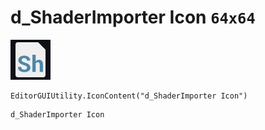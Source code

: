 # d_ShaderImporter Icon `64x64`
<img src="/img/d_ShaderImporter%20Icon.png" width=64 height=64>

``` CSharp
EditorGUIUtility.IconContent("d_ShaderImporter Icon")
```
```
d_ShaderImporter Icon
```

